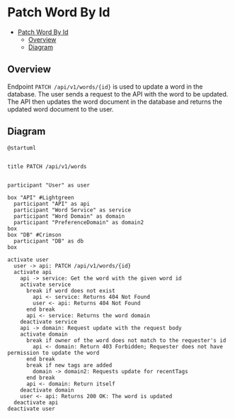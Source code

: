 # Patch Word By Id

<!-- TOC -->

- [Patch Word By Id](#patch-word-by-id)
  - [Overview](#overview)
  - [Diagram](#diagram)

<!-- /TOC -->

## Overview
Endpoint `PATCH /api/v1/words/{id}` is used to update a word in the database. The user sends a request to the API with the word to be updated. The API then updates the word document in the database and returns the updated word document to the user.

## Diagram

```plantuml
@startuml


title PATCH /api/v1/words


participant "User" as user

box "API" #Lightgreen
  participant "API" as api
  participant "Word Service" as service
  participant "Word Domain" as domain
  participant "PreferenceDomain" as domain2
box
box "DB" #Crimson
  participant "DB" as db
box

activate user
  user -> api: PATCH /api/v1/words/{id}
  activate api
    api -> service: Get the word with the given word id
    activate service
      break if word does not exist
        api <- service: Returns 404 Not Found
        user <- api: Returns 404 Not Found
      end break
      api <- service: Returns the word domain
    deactivate service
    api -> domain: Request update with the request body
    activate domain
      break if owner of the word does not match to the requester's id
        api <- domain: Return 403 Forbidden; Requester does not have permission to update the word
      end break
      break if new tags are added
        domain -> domain2: Requests update for recentTags
      end break
      api <- domain: Return itself
    deactivate domain
    user <- api: Returns 200 OK: The word is updated
  deactivate api
deactivate user
```